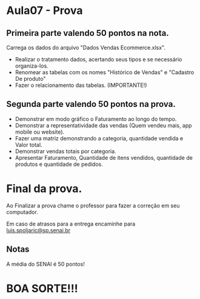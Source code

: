 # Aula07 - Prova

## Primeira parte valendo 50 pontos na nota.
Carrega os dados do arquivo "Dados Vendas Ecommerce.xlsx".
- Realizar o tratamento dados, acertando seus tipos e se necessário organiza-los.
- Renomear as tabelas com os nomes "Histórico de Vendas" e "Cadastro De produto" 
- Fazer o relacionamento das tabelas. (IMPORTANTE!)


## Segunda parte valendo 50 pontos na prova.
- Demonstrar em modo gráfico o Faturamento ao longo do tempo.
- Demonstrar a representatividade das vendas (Quem vendeu mais, app mobile ou website).
- Fazer uma matriz demonstrando a categoria, quantidade vendida e Valor total.
- Demonstrar vendas totais por categoria.
- Apresentar Faturamento, Quantidade de itens vendidos, quantidade de produtos e quantidade de  pedidos.

# Final da prova.
Ao Finalizar a prova chame o professor para fazer a correção em seu computador.

Em caso de atrasos para a entrega encaminhe para luis.spoljaric@sp.senai.br

## Notas
A média do SENAI é 50 pontos!


# BOA SORTE!!!